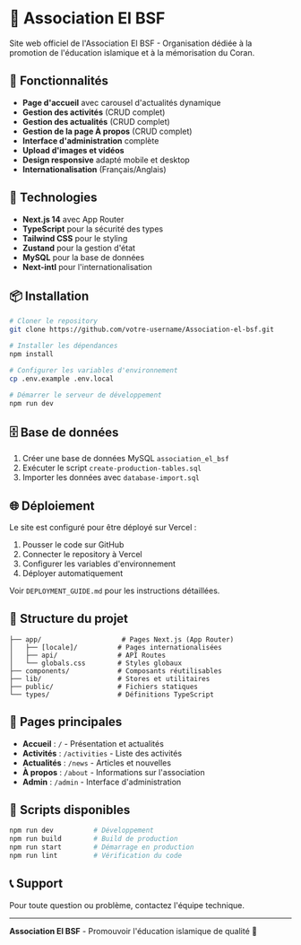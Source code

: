 # 🕌 Association El BSF

Site web officiel de l'Association El BSF - Organisation dédiée à la promotion de l'éducation islamique et à la mémorisation du Coran.

## 🌟 Fonctionnalités

- **Page d'accueil** avec carousel d'actualités dynamique
- **Gestion des activités** (CRUD complet)
- **Gestion des actualités** (CRUD complet) 
- **Gestion de la page À propos** (CRUD complet)
- **Interface d'administration** complète
- **Upload d'images et vidéos**
- **Design responsive** adapté mobile et desktop
- **Internationalisation** (Français/Anglais)

## 🚀 Technologies

- **Next.js 14** avec App Router
- **TypeScript** pour la sécurité des types
- **Tailwind CSS** pour le styling
- **Zustand** pour la gestion d'état
- **MySQL** pour la base de données
- **Next-intl** pour l'internationalisation

## 📦 Installation

```bash
# Cloner le repository
git clone https://github.com/votre-username/Association-el-bsf.git

# Installer les dépendances
npm install

# Configurer les variables d'environnement
cp .env.example .env.local

# Démarrer le serveur de développement
npm run dev
```

## 🗄️ Base de données

1. Créer une base de données MySQL `association_el_bsf`
2. Exécuter le script `create-production-tables.sql`
3. Importer les données avec `database-import.sql`

## 🌐 Déploiement

Le site est configuré pour être déployé sur Vercel :

1. Pousser le code sur GitHub
2. Connecter le repository à Vercel
3. Configurer les variables d'environnement
4. Déployer automatiquement

Voir `DEPLOYMENT_GUIDE.md` pour les instructions détaillées.

## 📁 Structure du projet

```
├── app/                    # Pages Next.js (App Router)
│   ├── [locale]/          # Pages internationalisées
│   ├── api/               # API Routes
│   └── globals.css        # Styles globaux
├── components/            # Composants réutilisables
├── lib/                   # Stores et utilitaires
├── public/                # Fichiers statiques
└── types/                 # Définitions TypeScript
```

## 🎯 Pages principales

- **Accueil** : `/` - Présentation et actualités
- **Activités** : `/activities` - Liste des activités
- **Actualités** : `/news` - Articles et nouvelles
- **À propos** : `/about` - Informations sur l'association
- **Admin** : `/admin` - Interface d'administration

## 🔧 Scripts disponibles

```bash
npm run dev          # Développement
npm run build        # Build de production
npm run start        # Démarrage en production
npm run lint         # Vérification du code
```

## 📞 Support

Pour toute question ou problème, contactez l'équipe technique.

---

**Association El BSF** - Promouvoir l'éducation islamique de qualité 🕌